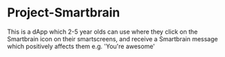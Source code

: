 # Project-Smartbrain
This is a dApp which 2-5 year olds can use where they click on the Smartbrain icon on their smartscreens, and receive a Smartbrain message which positively affects them e.g. 'You're awesome'
